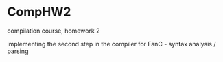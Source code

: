 # CompHW2
compilation course, homework 2

implementing the second step in the compiler for FanC - syntax analysis / parsing
